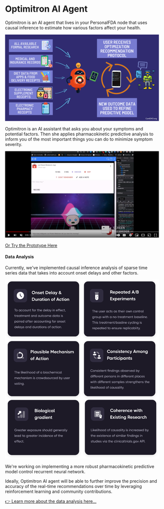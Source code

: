 # Optimitron AI Agent

Optimitron is an AI agent that lives in your PersonalFDA node that uses causal inference to estimate how various factors affect your health.

![data-import-and-analysis.gif](../../images/data-import-and-analysis.gif)

Optimitron is an AI assistant that asks you about your symptoms and potential factors. Then she applies pharmacokinetic predictive analysis to inform you of the most important things you can do to minimize symptom severity.

[![Click Here for Demo Video](../../images/optimitron-ai-assistant.png)](https://youtu.be/hd50A74o8YI)

[Or Try the Prototype Here](https://demo.curedao.org/app/public/#/app/chat)

#### Data Analysis

Currently, we've implemented causal inference analysis of sparse time series data that takes into account onset delays and other factors.

![causal-inference-vertical.svg](../data-analysis/causal-inference-vertical.svg)

We're working on implementing a more robust pharmacokinetic predictive model control recurrent neural network.

Ideally, Optimitron AI agent will be able to further improve the precision and accuracy of the real-time recommendations over time by leveraging reinforcement learning and community contributions.

[👉 Learn more about the data analysis here...](../data-analysis/data-analysis.md)
